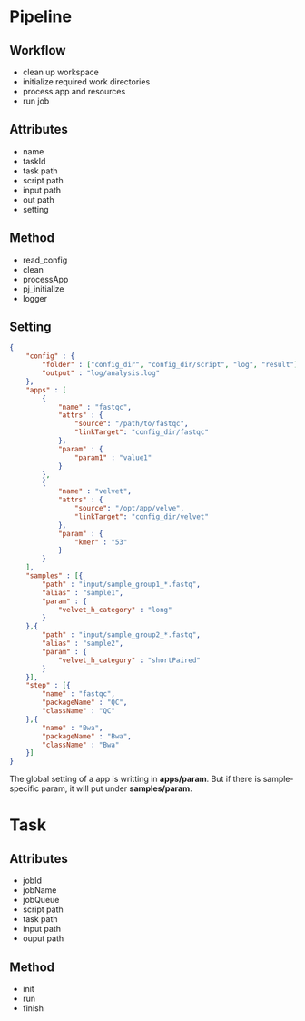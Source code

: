# Pipeline
## Workflow
- clean up workspace
- initialize required work directories
- process app and resources
- run job

## Attributes
- name
- taskId
- task path
- script path
- input path
- out path
- setting

## Method
- read_config
- clean
- processApp
- pj_initialize
- logger

## Setting
```json
{
	"config" : {
		"folder" : ["config_dir", "config_dir/script", "log", "result"],
		"output" : "log/analysis.log"
	},
	"apps" : [
		{
			"name" : "fastqc",
			"attrs" : {
				"source": "/path/to/fastqc",
				"linkTarget": "config_dir/fastqc"
			},
			"param" : {
			    "param1" : "value1"
			}
		},
		{ 
			"name" : "velvet",
			"attrs" : {
				"source": "/opt/app/velve",
				"linkTarget": "config_dir/velvet"
			},
			"param" : {
			    "kmer" : "53"
			}
		}
	],
	"samples" : [{
	    "path" : "input/sample_group1_*.fastq",
	    "alias" : "sample1",
	    "param" : {
	        "velvet_h_category" : "long"
	    }
	},{
	    "path" : "input/sample_group2_*.fastq",
	    "alias" : "sample2",
	    "param" : {
	        "velvet_h_category" : "shortPaired"
	    }	
	}],
	"step" : [{
		"name" : "fastqc",
		"packageName" : "QC",
		"className" : "QC"
	},{
		"name" : "Bwa",
		"packageName" : "Bwa",
		"className" : "Bwa"
	}]
}
```
The global setting of a app is writting in **apps/param**. But if there is sample-specific param, it will put under **samples/param**. 

# Task
## Attributes
- jobId
- jobName
- jobQueue
- script path
- task path
- input path
- ouput path

## Method
- init
- run
- finish
